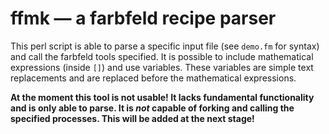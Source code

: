 ffmk — a farbfeld recipe parser
===============================

This perl script is able to parse a specific input file (see `demo.fm` for
syntax) and call the farbfeld tools specified. It is possible to include
mathematical expressions (inside `[]`) and use variables. These variables are
simple text replacements and are replaced before the mathematical expressions.

**At the moment this tool is not usable! It lacks fundamental functionality
and is only able to parse. It is _not_ capable of forking and calling the
specified processes. This will be added at the next stage!**
